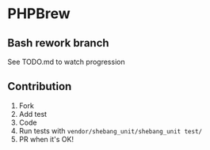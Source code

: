 # PHPBrew

## Bash rework branch

See TODO.md to watch progression

## Contribution

1. Fork
2. Add test
3. Code
4. Run tests with `vendor/shebang_unit/shebang_unit test/`
5. PR when it's OK!
